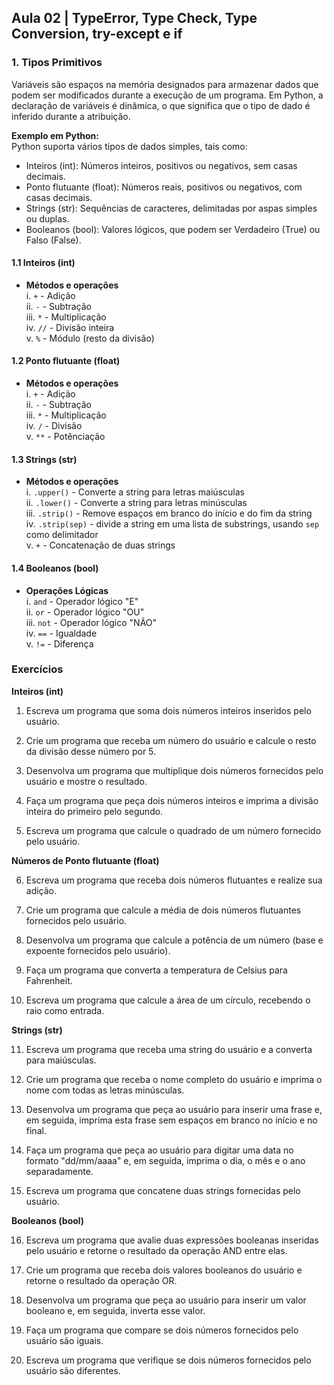 ## Aula 02 | TypeError, Type Check, Type Conversion, try-except e if

### 1. Tipos Primitivos

Variáveis são espaços na memória designados para armazenar dados que podem ser modificados durante a execução de um programa. Em Python, a declaração de variáveis é dinâmica, o que significa que o tipo de dado é inferido durante a atribuição.

<b>Exemplo em Python:</b> <br>
Python suporta vários tipos de dados simples, tais como:
- Inteiros (int): Números inteiros, positivos ou negativos, sem casas decimais.
- Ponto flutuante (float): Números reais, positivos ou negativos, com casas decimais.
- Strings (str): Sequências de caracteres, delimitadas por aspas simples ou duplas.
- Booleanos (bool): Valores lógicos, que podem ser Verdadeiro (True) ou Falso (False).

#### 1.1 Inteiros (int) <br>
* <b> Métodos e operações </b><br>
    i. `+` - Adição <br>
    ii. `-` - Subtração <br>
    iii. `*` - Multiplicação <br>
    iv. `//` - Divisão inteira <br>
    v. `%` - Módulo (resto da divisão) <br>

#### 1.2 Ponto flutuante (float)
* <b> Métodos e operações </b><br>
    i. `+` - Adição <br>
    ii. `-` - Subtração <br>
    iii. `*` - Multiplicação <br>
    iv. `/` - Divisão <br>
    v. `**` - Potênciação

#### 1.3 Strings (str)
* <b> Métodos e operações </b><br>
    i. `.upper()` - Converte a string para letras maiúsculas<br>
    ii. `.lower()` - Converte a string para letras minúsculas<br>
    iii. `.strip()` - Remove espaços em branco do início e do fim da string <br>
    iv. `.strip(sep)` - divide a string em uma lista de substrings, usando `sep` como delimitador<br>
    v. `+` - Concatenação de duas strings

#### 1.4 Booleanos (bool)
* <b> Operações Lógicas </b><br>
    i. `and` - Operador lógico "E"<br>
    ii. `or` - Operador lógico "OU"<br>
    iii. `not` - Operador lógico "NÃO"<br>
    iv. `==` - Igualdade<br>
    v. `!=` - Diferença

### Exercícios

<b> Inteiros (int) </b>

1. Escreva um programa que soma dois números inteiros inseridos pelo usuário.

2. Crie um programa que receba um número do usuário e calcule o resto da divisão desse número por 5.

3. Desenvolva um programa que multiplique dois números fornecidos pelo usuário e mostre o resultado.

4. Faça um programa que peça dois números inteiros e imprima a divisão inteira do primeiro pelo segundo.

5. Escreva um programa que calcule o quadrado de um número fornecido pelo usuário.

<b> Números de Ponto flutuante (float) </b>

6. Escreva um programa que receba dois números flutuantes e realize sua adição.

7. Crie um programa que calcule a média de dois números flutuantes fornecidos pelo usuário.

8. Desenvolva um programa que calcule a potência de um número (base e expoente fornecidos pelo usuário).

9. Faça um programa que converta a temperatura de Celsius para Fahrenheit.

10. Escreva um programa que calcule a área de um círculo, recebendo o raio como entrada.

<b> Strings (str) </b>

11. Escreva um programa que receba uma string do usuário e a converta para maiúsculas.

12. Crie um programa que receba o nome completo do usuário e imprima o nome com todas as letras minúsculas.

13. Desenvolva um programa que peça ao usuário para inserir uma frase e, em seguida, imprima esta frase sem espaços em branco no início e no final.

14. Faça um programa que peça ao usuário para digitar uma data no formato "dd/mm/aaaa" e, em seguida, imprima o dia, o mês e o ano separadamente.

15. Escreva um programa que concatene duas strings fornecidas pelo usuário.

<b> Booleanos (bool) </b>

16. Escreva um programa que avalie duas expressões booleanas inseridas pelo usuário e retorne o resultado da operação AND entre elas.

17. Crie um programa que receba dois valores booleanos do usuário e retorne o resultado da operação OR.

18. Desenvolva um programa que peça ao usuário para inserir um valor booleano e, em seguida, inverta esse valor.

19. Faça um programa que compare se dois números fornecidos pelo usuário são iguais.

20. Escreva um programa que verifique se dois números fornecidos pelo usuário são diferentes.

